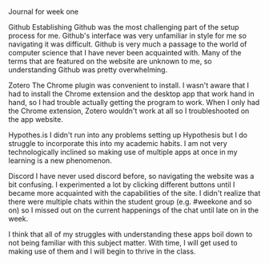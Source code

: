 Journal for week one

Github 
Establishing Github was the most challenging part of the setup process for me. Github's interface was very unfamiliar in style for me so navigating it was difficult. Github is very much a passage to the world of computer science that I have never been acquainted with. Many of the terms that are featured on the website are unknown to me, so understanding Github was pretty overwhelming. 

Zotero
The Chrome plugin was convenient to install. I wasn't aware that I had to install the Chrome extension and the desktop app that work hand in hand, so I had trouble actually getting the program to work. When I only had the Chrome extension, Zotero wouldn't work at all so I troubleshooted on the app website. 

Hypothes.is
I didn't run into any problems setting up Hypothesis but I do struggle to incorporate this into my academic habits. I am not very technologically inclined so making use of multiple apps at once in my learning is a new phenomenon. 

Discord 
I have never used discord before, so navigating the website was a bit confusing. I experimented a lot by clicking different buttons until I became more acquainted with the capabilities of the site. I didn't realize that there were multiple chats within the student group (e.g. #weekone and so on) so I missed out on the current happenings of the chat until late on in the week. 

I think that all of my struggles with understanding these apps boil down to not being familiar with this subject matter. With time, I will get used to making use of them and I will begin to thrive in the class. 
